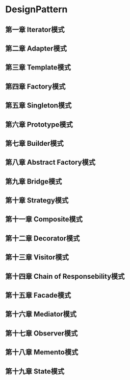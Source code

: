# DesignPattern
## 第一章 Iterator模式
## 第二章 Adapter模式
## 第三章 Template模式
## 第四章 Factory模式
## 第五章 Singleton模式
## 第六章 Prototype模式
## 第七章 Builder模式
## 第八章 Abstract Factory模式
## 第九章 Bridge模式
## 第十章 Strategy模式
## 第十一章 Composite模式
## 第十二章 Decorator模式
## 第十三章 Visitor模式
## 第十四章 Chain of Responsebility模式
## 第十五章 Facade模式
## 第十六章 Mediator模式
## 第十七章 Observer模式
## 第十八章 Memento模式
## 第十九章 State模式
